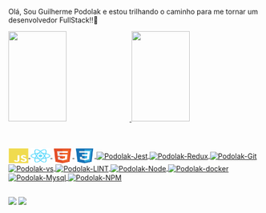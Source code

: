 Olá, Sou Guilherme Podolak e estou trilhando o caminho para me tornar um desenvolvedor FullStack!!🚀

  
<div>
    <a href="https://github.com/GPodolak">
    <img height="180cm" width="48%" src="https://github-readme-stats.vercel.app/api?username=GPodolak&show_icons=true&theme=midnight-purple&include_all_commits=true&count_private=true"/>
    <img height="180cm" width="48%" src="https://github-readme-stats.vercel.app/api/top-langs/?username=GPodolak&layout=compact&langs_count=7&theme=midnight-purple"/>
  </div> <br> <br>
  
  <div style="display: inline_block"><br>
  <img align="center" alt="Podolak-Js" height="30" width="40" src="https://raw.githubusercontent.com/devicons/devicon/master/icons/javascript/javascript-plain.svg">
  <img align="center" alt="Podolak-React" height="30" width="40" src="https://raw.githubusercontent.com/devicons/devicon/master/icons/react/react-original.svg">
  <img align="center" alt="Podolak-HTML" height="30" width="40" src="https://raw.githubusercontent.com/devicons/devicon/master/icons/html5/html5-original.svg">
  <img align="center" alt="Podolak-CSS" height="30" width="40" src="https://raw.githubusercontent.com/devicons/devicon/master/icons/css3/css3-original.svg">
  <img align="center" alt="Podolak-Jest" height="30" width="40" src="https://cdn.jsdelivr.net/gh/devicons/devicon/icons/jest/jest-plain.svg">
  <img align="center" alt="Podolak-Redux" height="30" width="40" src="https://cdn.jsdelivr.net/gh/devicons/devicon/icons/redux/redux-original.svg">
  <img align="center" alt="Podolak-Git" height="30" width="40" src= "https://cdn.jsdelivr.net/gh/devicons/devicon/icons/git/git-original.svg">
  <img align="center" alt="Podolak-vs" height="30" width="40" src= "https://cdn.jsdelivr.net/gh/devicons/devicon/icons/vscode/vscode-original.svg">
  <img align="center" alt="Podolak-LINT" height="30" width="40" src= "https://cdn.jsdelivr.net/gh/devicons/devicon/icons/eslint/eslint-original.svg">
  <img align="center" alt="Podolak-Node" height="30" width="40" src= "https://cdn.jsdelivr.net/gh/devicons/devicon/icons/nodejs/nodejs-original.svg">         <img align="center" alt="Podolak-docker" height="30" width="40" src= "https://cdn.jsdelivr.net/gh/devicons/devicon/icons/docker/docker-plain-wordmark.svg">
  <img align="center" alt="Podolak-Mysql" height="30" width="40" src= "https://cdn.jsdelivr.net/gh/devicons/devicon/icons/mysql/mysql-original.svg">
  <img align="center" alt="Podolak-NPM" height="30" width="40" src= "https://cdn.jsdelivr.net/gh/devicons/devicon/icons/npm/npm-original-wordmark.svg">
      
</div>
  
  ##
  <div>
     <a href="Mailto:Podolak12345@gmail.com" target="_blank"><img src="https://img.shields.io/badge/Gmail-D14836?style=for-the-badge&logo=gmail&logoColor=white" target="_blank"></a>
      <a href="https://www.linkedin.com/in/guilherme-podolak-426084161/" target="_blank"><img src="https://img.shields.io/badge/LinkedIn-0077B5?style=for-the-badge&logo=linkedin&logoColor=white" target="_blank"></a>
   
  </div>

